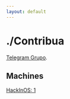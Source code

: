 ```yaml
---
layout: default
---
```


# ./Contribua

[Telegram Grupo](https://t.me/joinchat/Fkuw3BZnGs0qG9YoB5nf6w).







## Machines

[HackInOS: 1](./writeup/hackinos1.md)
